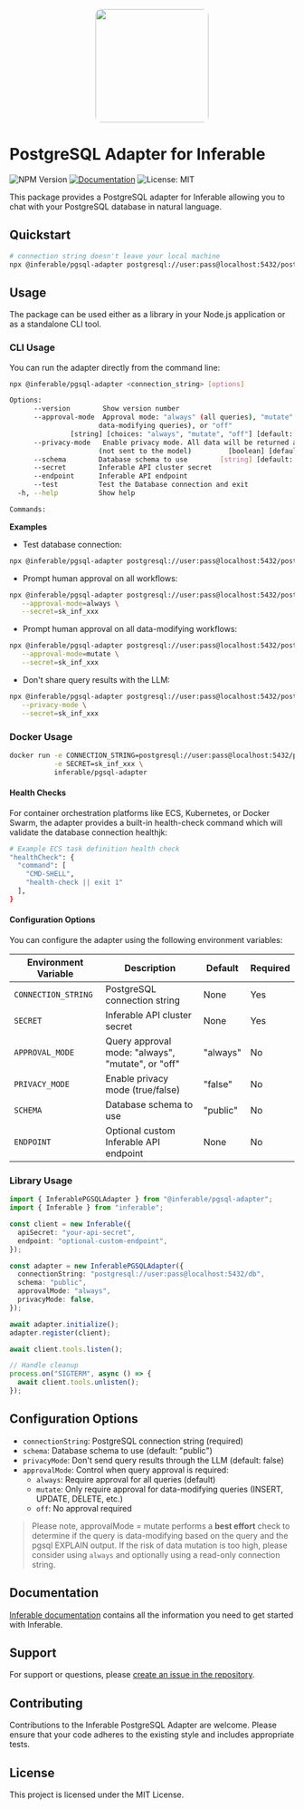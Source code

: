 <p align="center">
<img src="https://a.inferable.ai/logo-hex.png" width="200" style="border-radius: 10px" />
</p>

# PostgreSQL Adapter for Inferable

![NPM Version](https://img.shields.io/npm/v/%40inferable%2Fpgsql-adapter?color=32CD32)
[![Documentation](https://img.shields.io/badge/docs-inferable.ai-brightgreen)](https://docs.inferable.ai/)
![License: MIT](https://img.shields.io/badge/License-MIT-yellow.svg)

This package provides a PostgreSQL adapter for Inferable allowing you to chat
with your PostgreSQL database in natural language.

## Quickstart

```bash
# connection string doesn't leave your local machine
npx @inferable/pgsql-adapter postgresql://user:pass@localhost:5432/postgres --secret=sk_inf_xxx
```

## Usage

The package can be used either as a library in your Node.js application or as a
standalone CLI tool.

### CLI Usage

You can run the adapter directly from the command line:

```bash
npx @inferable/pgsql-adapter <connection_string> [options]

Options:
      --version        Show version number                             [boolean]
      --approval-mode  Approval mode: "always" (all queries), "mutate" (only
                      data-modifying queries), or "off"
               [string] [choices: "always", "mutate", "off"] [default: "always"]
      --privacy-mode   Enable privacy mode. All data will be returned as blobs
                      (not sent to the model)         [boolean] [default: false]
      --schema        Database schema to use        [string] [default: "public"]
      --secret        Inferable API cluster secret                      [string]
      --endpoint      Inferable API endpoint                            [string]
      --test          Test the Database connection and exit             [boolean]
  -h, --help          Show help                                        [boolean]

Commands:
```

**Examples**

- Test database connection:

```bash
npx @inferable/pgsql-adapter postgresql://user:pass@localhost:5432/postgres test
```

- Prompt human approval on all workflows:

```bash
npx @inferable/pgsql-adapter postgresql://user:pass@localhost:5432/postgres \
   --approval-mode=always \
   --secret=sk_inf_xxx
```

- Prompt human approval on all data-modifying workflows:

```bash
npx @inferable/pgsql-adapter postgresql://user:pass@localhost:5432/postgres \
   --approval-mode=mutate \
   --secret=sk_inf_xxx
```

- Don't share query results with the LLM:

```bash
npx @inferable/pgsql-adapter postgresql://user:pass@localhost:5432/postgres \
   --privacy-mode \
   --secret=sk_inf_xxx
```

### Docker Usage

```bash
docker run -e CONNECTION_STRING=postgresql://user:pass@localhost:5432/postgres \
           -e SECRET=sk_inf_xxx \
           inferable/pgsql-adapter
```

#### Health Checks

For container orchestration platforms like ECS, Kubernetes, or Docker Swarm, the
adapter provides a built-in health-check command which will validate the
database connection healthjk:

```bash
# Example ECS task definition health check
"healthCheck": {
  "command": [
    "CMD-SHELL",
    "health-check || exit 1"
  ],
}
```

#### Configuration Options

You can configure the adapter using the following environment variables:

| Environment Variable | Description                                       | Default  | Required |
| -------------------- | ------------------------------------------------- | -------- | -------- |
| `CONNECTION_STRING`  | PostgreSQL connection string                      | None     | Yes      |
| `SECRET`             | Inferable API cluster secret                      | None     | Yes      |
| `APPROVAL_MODE`      | Query approval mode: "always", "mutate", or "off" | "always" | No       |
| `PRIVACY_MODE`       | Enable privacy mode (true/false)                  | "false"  | No       |
| `SCHEMA`             | Database schema to use                            | "public" | No       |
| `ENDPOINT`           | Optional custom Inferable API endpoint            | None     | No       |

### Library Usage

```typescript
import { InferablePGSQLAdapter } from "@inferable/pgsql-adapter";
import { Inferable } from "inferable";

const client = new Inferable({
  apiSecret: "your-api-secret",
  endpoint: "optional-custom-endpoint",
});

const adapter = new InferablePGSQLAdapter({
  connectionString: "postgresql://user:pass@localhost:5432/db",
  schema: "public",
  approvalMode: "always",
  privacyMode: false,
});

await adapter.initialize();
adapter.register(client);

await client.tools.listen();

// Handle cleanup
process.on("SIGTERM", async () => {
  await client.tools.unlisten();
});
```

## Configuration Options

- `connectionString`: PostgreSQL connection string (required)
- `schema`: Database schema to use (default: "public")
- `privacyMode`: Don't send query results through the LLM (default: false)
- `approvalMode`: Control when query approval is required:
  - `always`: Require approval for all queries (default)
  - `mutate`: Only require approval for data-modifying queries (INSERT, UPDATE,
    DELETE, etc.)
  - `off`: No approval required

> Please note, approvalMode = mutate performs a **best effort** check to
> determine if the query is data-modifying based on the query and the pgsql
> EXPLAIN output. If the risk of data mutation is too high, please consider
> using `always` and optionally using a read-only connection string.

## Documentation

[Inferable documentation](https://docs.inferable.ai) contains all the
information you need to get started with Inferable.

## Support

For support or questions, please
[create an issue in the repository](https://github.com/inferablehq/inferable/issues).

## Contributing

Contributions to the Inferable PostgreSQL Adapter are welcome. Please ensure
that your code adheres to the existing style and includes appropriate tests.

## License

This project is licensed under the MIT License.
